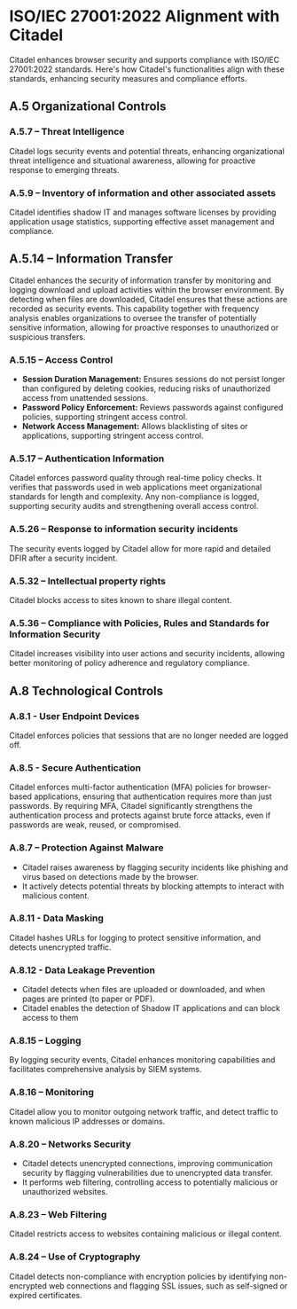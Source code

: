 # ISO/IEC 27001:2022 Alignment with Citadel

Citadel enhances browser security and supports compliance with ISO/IEC 27001:2022 standards. Here's how Citadel's functionalities align with these standards, enhancing security measures and compliance efforts.

## A.5 Organizational Controls

### A.5.7 – Threat Intelligence
Citadel logs security events and potential threats, enhancing organizational threat intelligence and situational awareness, allowing for proactive response to emerging threats.

### A.5.9 – Inventory of information and other associated assets
Citadel identifies shadow IT and manages software licenses by providing application usage statistics, supporting effective asset management and compliance.

## A.5.14 – Information Transfer
Citadel enhances the security of information transfer by monitoring and logging download and upload activities within the browser environment. By detecting when files are downloaded, Citadel ensures that these actions are recorded as security events. This capability together with frequency analysis enables organizations to oversee the transfer of potentially sensitive information, allowing for proactive responses to unauthorized or suspicious transfers.

### A.5.15 – Access Control
- **Session Duration Management:** Ensures sessions do not persist longer than configured by deleting cookies, reducing risks of unauthorized access from unattended sessions.
- **Password Policy Enforcement:** Reviews passwords against configured policies, supporting stringent access control.
- **Network Access Management:** Allows blacklisting of sites or applications, supporting stringent access control.

### A.5.17 – Authentication Information
Citadel enforces password quality through real-time policy checks. It verifies that passwords used in web applications meet organizational standards for length and complexity. Any non-compliance is logged, supporting security audits and strengthening overall access control.

### A.5.26 – Response to information security incidents
The security events logged by Citadel allow for more rapid and detailed DFIR after a security incident.

### A.5.32 – Intellectual property rights
Citadel blocks access to sites known to share illegal content.

### A.5.36 – Compliance with Policies, Rules and Standards for Information Security
Citadel increases visibility into user actions and security incidents, allowing better monitoring of policy adherence and regulatory compliance.

## A.8 Technological Controls
### A.8.1 - User Endpoint Devices
Citadel enforces policies that sessions that are no longer needed are logged off.

### A.8.5 - Secure Authentication
Citadel enforces multi-factor authentication (MFA) policies for browser-based applications, ensuring that authentication requires more than just passwords. By requiring MFA, Citadel significantly strengthens the authentication process and protects against brute force attacks, even if passwords are weak, reused, or compromised.

### A.8.7 – Protection Against Malware
- Citadel raises awareness by flagging security incidents like phishing and virus based on detections made by the browser.
- It actively detects potential threats by blocking attempts to interact with malicious content.

### A.8.11 - Data Masking
Citadel hashes URLs for logging to protect sensitive information, and detects unencrypted traffic.

### A.8.12 - Data Leakage Prevention
- Citadel detects when files are uploaded or downloaded, and when pages are printed (to paper or PDF). 
- Citadel enables the detection of Shadow IT applications and can block access to them

### A.8.15 – Logging
By logging security events, Citadel enhances monitoring capabilities and facilitates comprehensive analysis by SIEM systems.

### A.8.16 – Monitoring
Citadel allow you to monitor outgoing network traffic, and detect traffic to known malicious IP addresses or domains.

### A.8.20 – Networks Security
- Citadel detects unencrypted connections, improving communication security by flagging vulnerabilities due to unencrypted data transfer.
- It performs web filtering, controlling access to potentially malicious or unauthorized websites.

### A.8.23 – Web Filtering
Citadel restricts access to websites containing malicious or illegal content.

### A.8.24 – Use of Cryptography
Citadel detects non-compliance with encryption policies by identifying non-encrypted web connections and flagging SSL issues, such as self-signed or expired certificates.
